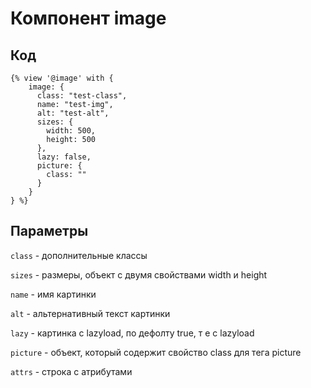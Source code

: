 # Компонент image

## Код

```twig
{% view '@image' with {
    image: {
      class: "test-class",
      name: "test-img",
      alt: "test-alt",
      sizes: {
        width: 500,
        height: 500
      },
      lazy: false,
      picture: {
        class: ""
      }
    }
} %}
```

## Параметры

`class` - дополнительные классы

`sizes` - размеры, объект с двумя свойствами width и height

`name` - имя картинки

`alt` - альтернативный текст картинки

`lazy` - картинка с lazyload, по дефолту true, т е с lazyload

`picture` - объект, который содержит свойство class для тега picture

`attrs` - строка с атрибутами